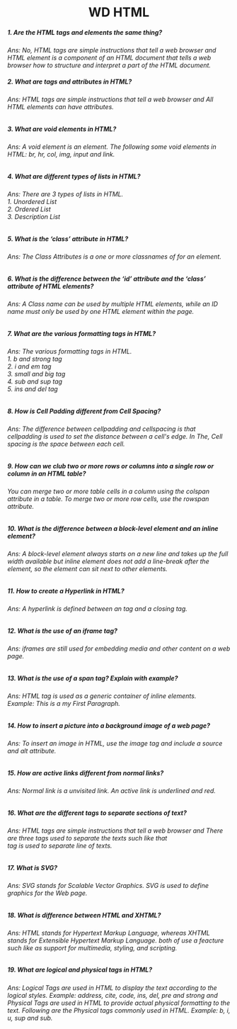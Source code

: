 <h1 align="center"> WD HTML </h1>

<h5> 1.  Are the HTML tags and elements the same thing? <h5>
<h6> Ans: No, HTML tags are simple instructions that tell a web browser and HTML element is a component of an HTML document that tells a web browser how to structure and interpret a part of the HTML document. <h/6>

<h5> 2. What are tags and attributes in HTML? </h5>
<h6> Ans: HTML tags are simple instructions that tell a web browser and All HTML elements can have attributes.</h6>

<h5> 3. What are void elements in HTML? </h5>
<h6> Ans: A void element is an element. The following some void elements in HTML: br, hr, col, img, input and link.</h6>

<h5> 4. What are different types of lists in HTML? </h5>
<h6> Ans: There are 3 types of lists in HTML. <br> 1. Unordered List <br> 2. Ordered List <br> 3. Description List <br>
 
 <h5> 5. What is the ‘class’ attribute in HTML? </h5>
 <h6> Ans: The Class Attributes is a one or more classnames of for an element. </h6>
 
 <h5> 6. What is the difference between the ‘id’ attribute and the ‘class’ attribute of HTML
elements? </h5>
<h6> Ans: A Class name can be used by multiple HTML elements, while an ID name must only be used by one HTML element within the page. </h6>

<h5> 7. What are the various formatting tags in HTML? </h5>
<h6> Ans: The various formatting tags in HTML. <br> 1. b and strong tag <br> 2. i and em tag <br> 3. small and big tag <br> 4. sub and sup tag <br> 5. ins and del tag

<h5> 8. How is Cell Padding different from Cell Spacing? </h5>
<h6> Ans: The difference between cellpadding and cellspacing is that cellpadding is used to set the distance between a cell's edge. In The, Cell spacing is the space between each cell.</h6>

<h5> 9. How can we club two or more rows or columns into a single row or column in an HTML
table? </h5>
<h6> You can merge two or more table cells in a column using the colspan attribute in a <td> table. To merge two or more row cells, use the rowspan attribute. </h6>

<h5> 10. What is the difference between a block-level element and an inline element? </h5>
<h6> Ans: A block-level element always starts on a new line and takes up the full width available but inline element does not add a line-break after the element, so the element can sit next to other elements.

<h5> 11. How to create a Hyperlink in HTML? </h5>
<h6> Ans: A hyperlink is defined between an <a> tag and a closing </a> tag.

<h5> 12. What is the use of an iframe tag? </h5>
<h6> Ans: iframes are still used for embedding media and other content on a web page. </h6>

<h5> 13. What is the use of a span tag? Explain with example? </h5>
<h6> Ans: HTML <span> tag is used as a generic container of inline elements. <br> Example: This is a my <span> First Paragraph</span>. </h6>

<h5> 14. How to insert a picture into a background image of a web page? </h5>
<h6> Ans: To insert an image in HTML, use the image tag and include a source and alt attribute. </h6>

<h5> 15. How are active links different from normal links? </h5>
<h6> Ans: Normal link is a unvisited link. An active link is underlined and red. 

<h5> 16. What are the different tags to separate sections of text? </h5>
<h6> Ans: HTML tags are simple instructions that tell a web browser and There are three tags used to separate the texts such like that <br> tag is used to separate line of texts.

<h5> 17. What is SVG? </h5>
<h6> Ans: SVG stands for Scalable Vector Graphics. SVG is used to define graphics for the Web page. </h6>

<h5> 18. What is difference between HTML and XHTML? </h5>
<h6> Ans: HTML stands for Hypertext Markup Language, whereas XHTML stands for Extensible Hypertext Markup Language. both of use a feacture such like as support for  multimedia, styling, and scripting. </h6> 

<h5> 19. What are logical and physical tags in HTML? </h6>
<h6> Ans: Logical Tags are used in HTML to display the text according to the logical styles. Example: address, cite, code, ins, del, pre and strong and Physical Tags are used in HTML to provide actual physical formatting to the text. Following are the Physical tags commonly used in HTML. Example: b, i, u, sup and sub.
